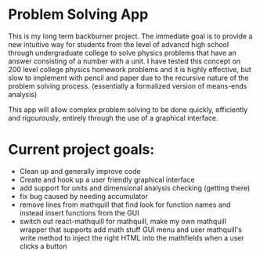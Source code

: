 # Problem Solving App

This is my long term backburner project. The immediate goal is to provide a new intuitive way for students from the level of advancd high school through undergraduate college to solve physics problems that have an answer consisting of a number with a unit. I have tested this concept on 200 level college physics homework problems and it is highly effective, but slow to implement with pencil and paper due to the recursive nature of the problem solving process. (essentially  a formalized version of means-ends analysis)

This app will allow complex problem solving to be done quickly, efficiently and rigourously, entirely through the use of a graphical interface. 

# Current project goals: 

- Clean up and generally improve code
- Create and hook up a user friendly graphical interface
- add support for units and dimensional analysis checking (getting there)
- fix bug caused by needing accumulator
- remove lines from mathquill that find look for function names and instead insert functions from the GUI
- switch out react-mathquill for mathquill, make my own mathquill wrapper that supports add math stuff GUI menu and user mathquill's write method to inject the right HTML into the mathfields when a user clicks a button

